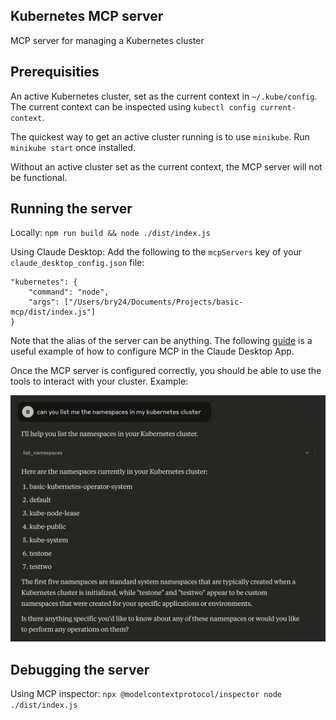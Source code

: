 ## Kubernetes MCP server

MCP server for managing a Kubernetes cluster 

## Prerequisities

An active Kubernetes cluster, set as the current context in `~/.kube/config`. The current context can be inspected using `kubectl config current-context`.

The quickest way to get an active cluster running is to use `minikube`. Run `minikube start` once installed.

Without an active cluster set as the current context, the MCP server will not be functional. 

## Running the server

Locally: `npm run build && node ./dist/index.js`

Using Claude Desktop: Add the following to the `mcpServers` key of your `claude_desktop_config.json` file:
```
"kubernetes": {
	"command": "node",
	"args": ["/Users/bry24/Documents/Projects/basic-mcp/dist/index.js"]
}
```

Note that the alias of the server can be anything. The following [guide](https://modelcontextprotocol.io/quickstart/user) is a useful example of how to configure MCP in the Claude Desktop App.

Once the MCP server is configured correctly, you should be able to use the tools to interact with your cluster. Example:

![Example Screenshot](./assets/Screenshot%202025-05-07%20at%2014.59.22.png)

## Debugging the server

Using MCP inspector: `npx @modelcontextprotocol/inspector node ./dist/index.js`